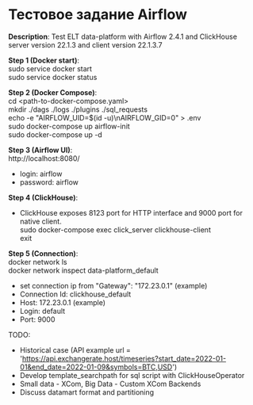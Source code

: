 # Тестовое задание Airflow 

**Description**: Test ELT data-platform with Airflow 2.4.1 and ClickHouse server version 22.1.3 and client version 22.1.3.7


**Step 1 (Docker start)**:  
sudo service docker start  
sudo service docker status  


**Step 2 (Docker Compose)**:  
cd <path-to-docker-compose.yaml>  
mkdir ./dags ./logs ./plugins ./sql_requests  
echo -e "AIRFLOW_UID=$(id -u)\nAIRFLOW_GID=0" > .env  
sudo docker-compose up airflow-init  
sudo docker-compose up -d  


**Step 3 (Airflow UI)**:  
http://localhost:8080/  
- login: airflow  
- password: airflow  


**Step 4 (ClickHouse)**:  
- ClickHouse exposes 8123 port for HTTP interface and 9000 port for native client.  
sudo docker-compose exec click_server clickhouse-client  
exit  


**Step 5 (Connection)**:  
docker network ls  
docker network inspect data-platform_default  
- set connection ip from "Gateway": "172.23.0.1" (example)  
- Connection Id: clickhouse_default  
- Host: 172.23.0.1 (example)  
- Login: default  
- Port: 9000  


TODO:  
- Historical case  (API example url = 'https://api.exchangerate.host/timeseries?start_date=2022-01-01&end_date=2022-01-09&symbols=BTC,USD')  
- Develop template_searchpath for sql script with ClickHouseOperator  
- Small data - XCom, Big Data - Custom XCom Backends  
- Discuss datamart format and partitioning  
